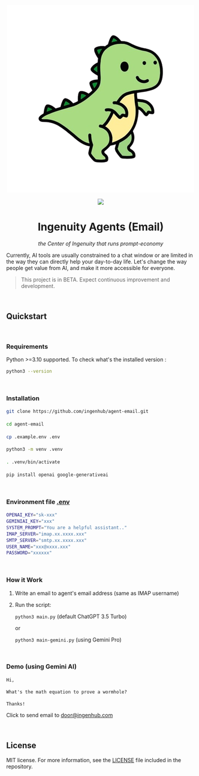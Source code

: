 <p align="center">
  <img src="./logo.png" />
</p>

<p align="center">
  <!-- <a href="https://anarchy.ai/" target="_blank"><img src="https://img.shields.io/badge/View%20Documentation-Docs-yellow"></a>
  <a href="https://discord.gg/YmNvCAk6W6" target="_blank"><img src="https://img.shields.io/badge/Join%20our%20community-Discord-blue"></a> -->
  <a href="https://github.com/ingenhub/agent-email">
      <img src="https://img.shields.io/github/stars/ingenhub/agent-email" />
  </a>
</p>
<h1 align='center'> Ingenuity Agents (Email) </h1>
<p align='center'><em>the Center of Ingenuity that runs prompt-economy</em></p>

Currently, AI tools are usually constrained to a chat window or are limited in the way they can directly help your day-to-day life. Let's change the way people get value from AI, and make it more accessible for everyone.

>This project is in BETA. Expect continuous improvement and development.

<br/>

## Quickstart

<br/>

### Requirements

Python >=3.10 supported. To check what's the installed version :
```bash 
python3 --version 
``` 

<br/>

### Installation

```bash
git clone https://github.com/ingenhub/agent-email.git

cd agent-email

cp .example.env .env

python3 -m venv .venv

. .venv/bin/activate

pip install openai google-generativeai
```

<br/> 

### Environment file [.env](.example.env)

```bash
OPENAI_KEY="sk-xxx"
GEMINIAI_KEY="xxx"
SYSTEM_PROMPT="You are a helpful assistant.."
IMAP_SERVER="imap.xx.xxxx.xxx"
SMTP_SERVER="smtp.xx.xxxx.xxx"
USER_NAME="xxx@xxxx.xxx"
PASSWORD="xxxxxx"
```
<br/>

### How it Work
1. Write an email to agent's email address (same as IMAP username)

2. Run the script:

    ``` python3 main.py ``` (default ChatGPT 3.5 Turbo)

    or 

    ``` python3 main-gemini.py ``` (using Gemini Pro)

<br/>

### Demo (using Gemini AI)

```text
Hi,

What's the math equation to prove a wormhole?

Thanks!
```

Click to send email to [door@ingenhub.com](mailto:door@ingenhub.com?subject=Asking%20common%20question.&body=Hi%2C%0A%0AWhat%27s%20the%20math%20equation%20to%20prove%20a%20wormhole%3F%0A%0AThanks!)

<br/>

## License
MIT license. For more information, see the [LICENSE](LICENSE) file included in the repository.